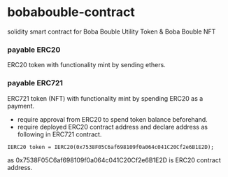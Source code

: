 # bobabouble-contract
solidity smart contract for Boba Bouble Utility Token &amp; Boba Bouble NFT

### payable ERC20

ERC20 token with functionality mint by sending ethers.

### payable ERC721

ERC721 token (NFT) with functionality mint by spending ERC20 as a payment.

- require approval from ERC20 to spend token balance beforehand.
- require deployed ERC20 contract address and declare address as following in ERC721 contract.

``` 
IERC20 token = IERC20(0x7538F05C6af698109f0a064c041C20Cf2e6B1E2D); 
```
as 0x7538F05C6af698109f0a064c041C20Cf2e6B1E2D is ERC20 contract address.
